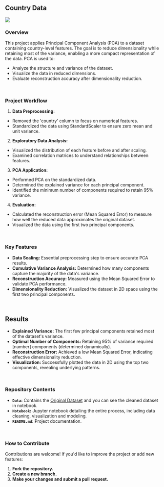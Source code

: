 ## Country Data
[![](Image.jpg)](https://unsplash.com/photos/a-close-up-of-a-screen-tcJ6sJTtTWI)

### Overview
This project applies Principal Component Analysis (PCA) to a dataset containing country-level features. The goal is to reduce dimensionality while retaining most of the variance, enabling a more compact representation of the data. PCA is used to:
- Analyze the structure and variance of the dataset.
- Visualize the data in reduced dimensions.
- Evaluate reconstruction accuracy after dimensionality reduction.

<br>

### Project Workflow

1. **Data Preprocessing:**
  - Removed the 'country' column to focus on numerical features.
  - Standardized the data using StandardScaler to ensure zero mean and unit variance.

2. **Exploratory Data Analysis:**
  - Visualized the distribution of each feature before and after scaling.
  - Examined correlation matrices to understand relationships between features.

3. **PCA Application:**
  - Performed PCA on the standardized data.
  - Determined the explained variance for each principal component.
  - Identified the minimum number of components required to retain 95% variance.

4. **Evaluation:**
  - Calculated the reconstruction error (Mean Squared Error) to measure how well the reduced data approximates the original dataset.
  - Visualized the data using the first two principal components.

<br>

### Key Features

- **Data Scaling:** Essential preprocessing step to ensure accurate PCA results.
- **Cumulative Variance Analysis:** Determined how many components capture the majority of the data's variance.
- **Reconstruction Accuracy:** Measured using the Mean Squared Error to validate PCA performance.
- **Dimensionality Reduction:** Visualized the dataset in 2D space using the first two principal components.

<br>

## Results

- **Explained Variance:** The first few principal components retained most of the dataset's variance.
- **Optimal Number of Components:** Retaining 95% of variance required [number] components (determined dynamically).
- **Reconstruction Error:** Achieved a low Mean Squared Error, indicating effective dimensionality reduction.
- **Visualization:** Successfully plotted the data in 2D using the top two components, revealing underlying patterns.

<br>

### Repository Contents

- **`Data`:** Contains the [Original Dataset](https://www.kaggle.com/datasets/parnianmalekian/country-dataset) and you can see the cleaned dataset in notebook.
- **`Notebook`:** Jupyter notebook detailing the entire process, including data cleaning, visualization and modeling.
- **`README.md`:** Project documentation.

<br>

### How to Contribute
Contributions are welcome! If you'd like to improve the project or add new features:

1. **Fork the repository.**
2. **Create a new branch.**
3. **Make your changes and submit a pull request.**
